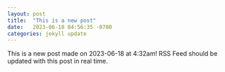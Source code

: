 ```yaml
---
layout: post
title:  "This is a new post"
date:   2023-06-18 04:56:35 -0700
categories: jekyll update
---
```

This is a new post made on 2023-06-18 at 4:32am! RSS Feed should be updated with this post in real time.